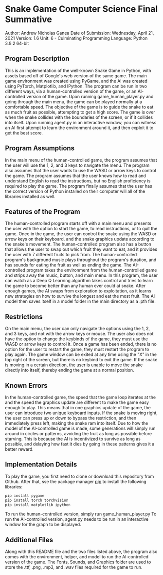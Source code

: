 # Snake Game Computer Science Final Summative

Author: Andrew Nicholas Ganea
Date of Submission: Wednesday, April 21, 2021
Version: 1.6
Unit: 6 - Culminating
Programming Language: Python 3.9.2 64-bit

## Program Description

This is an implementation of the well-known Snake Game in Python, with assets based off of Google's web version of the same game.
The main game environment was created using PyGame, and the AI was created using PyTorch, Matplotlib, and IPython.
The program can be run in two different ways, via a human-controlled version of the game, or an AI-controlled version of the game.
Upon running game_human_player.py and going through the main menu, the game can be played normally at a comfortable speed.
The objective of the game is to guide the snake to eat as much fruit as possible, attempting to get a high score.
The game is over when the snake collides with the boundaries of the screen, or if it collides into itself.
Upon running agent.py in an interactive window, you can witness an AI first attempt to learn the environment around it, and then exploit it to get the best score.

## Program Assumptions

In the main menu of the human-controlled game, the program assumes that the user will use the 1, 2, and 3 keys to navigate the menu.
The program also assumes that the user wants to use the WASD or arrow keys to control the game.
The program assumes that the user knows how to read and understand English to read the instructions, but no English proficiency is required to play the game.
The program finally assumes that the user has the correct version of Python installed on their computer will all of the libraries installed as well.

## Features of the Program

The human-controlled program starts off with a main menu and presents the user with the option to start the game, to read instructions, or to quit the game.
Once in the game, the user can control the snake using the WASD or arrow keys on their keyboard, and the snake graphics update according to the snake's movement.
The human-controlled program also has a button that allows the user to swap out which fruit they want to eat, and it provides the user with 7 different fruits to pick from.
The human-controlled program's background music plays throughout the program's duration, and has sounds for eating the fruit as well as ending the game.
The AI-controlled program takes the environment from the human-controlled game and strips away the music, button, and main menu.
In this program, the user can watch as a Deep Q Learning algorithm takes control and tries to learn the game to become better than any human ever could at snake.
After enough games, the AI swaps from exploration to exploitation, as it learns new strategies on how to survive the longest and eat the most fruit.
The AI model then saves itself in a model folder in the main directory as a .pth file.

## Restrictions

On the main menu, the user can only navigate the options using the 1, 2, and 3 keys, and not with the arrow keys or mouse.
The user also does not have the option to change the keybinds of the game, they must use the WASD or arrow keys to control it.
Once a game has been ended, there is no option for the user to restart the game, they must restart the program to play again.
The game window can be exited at any time using the "X" in the top right of the screen, but there is no keybind to exit the game.
If the snake is moving in a certain direction, the user is unable to move the snake directly into itself, thereby ending the game at a normal position.

## Known Errors

In the human-controlled game, the speed that the game loop iterates at the and the speed the graphics update are different to make the game easy enough to play.
This means that in one graphics update of the game, the user can introduce two unique keyboard inputs. 
If the snake is moving right, the user can press up or down to bypass the restriction, and then immediately press left, making the snake ram into itself.
Due to how the model of the AI-controlled game is made, some generations will simply run around in circles or patterns, avoiding the fruit as long as possible before starving.
This is because the AI is incentivized to survive as long as possible, and delaying how fast it dies by going in these patterns gives it a better reward.

## Implementation Details

To play the game, you first need to clone or download this repository from Github. 
After that, sse the package manager [pip](https://pip.pypa.io/en/stable/) to install the following libraries:
```bash
pip install pygame
pip install torch torchvision
pip install matplotlib ipython
```
To run the human-controlled version, simply run game_human_player.py
To run the AI-controlled version, agent.py needs to be run in an interactive window for the graph to be displayed.

## Additional Files

Along with this README file and the two files listed above, the program also comes with the environment, helper, and model to run the AI-controlled version of the game.
The Fonts, Sounds, and Graphics folder are used to store the .ttf, .png, .mp3, and .wav files required for the game to run.